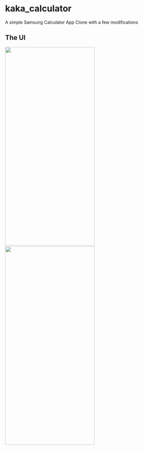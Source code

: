 # kaka_calculator

A simple Samsung Calculator App Clone with a few modifications

## The UI
<image src="https://github.com/KaKaCodes1/Flutter_Kaka_Calculator/assets/139960971/605709c3-b98d-44ef-ae3d-d3e412dd64ee" width= 290 height=644>
&nbsp; &nbsp;
<image src="https://github.com/KaKaCodes1/Flutter_Kaka_Calculator/assets/139960971/00ac09e3-15c7-4b88-9baa-12a97be692cd" width= 290 height=644>



